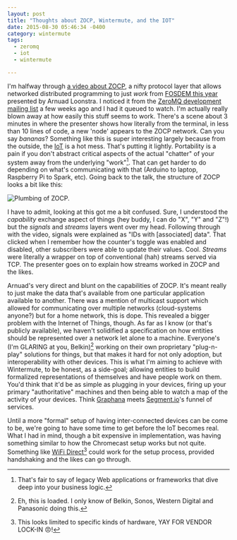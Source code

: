 ```yaml
---
layout: post
title: "Thoughts about ZOCP, Wintermute, and the IOT"
date: 2015-08-30 05:46:34 -0400
category: wintermute
tags:
  - zeromq
  - iot
  - wintermute

---
```


I'm halfway through [a video about ZOCP][1], a nifty protocol layer that allows
networked distributed programming to just _work_ from [FOSDEM this year][2]
presented by Arnuad Loonstra. I noticed it from the [ZeroMQ development
mailing list][3] a few weeks ago and I had it queued to watch. I'm actually
really blown away at how easily this stuff seems to work. There's a scene
about 3 minutes in where the presenter shows how literally from the terminal,
in less than 10 lines of code, a new 'node' appears to the ZOCP network.
Can you say *bananas*? Something like this is super interesting largely
because from the outside, the [IoT][] is a hot mess. That's putting it
lightly. Portability is a pain if you don't abstract critical aspects
of the actual "chatter" of your system away from the underlying "work"[^1].
That can get harder to do depending on what's communicating with that
(Arduino to laptop, Raspberry Pi to Spark, etc). Going back to the
talk, the structure of ZOCP looks a bit like this:

![Plumbing of ZOCP.](/images/zocp-plumbing.png)

I have to admit, looking at this got me a bit confused. Sure, I understood the
_capability_ exchange aspect of things (hey buddy, I can do "X", "Y" and "Z"!) but
the _signals_ and _streams_ layers went over my head. Following through with the
video, signals were explained as "IDs with [associated] data". That clicked when
I remember how the counter's toggle was enabled and disabled, other subscribers
were able to update their values. Cool. _Streams_ were literally a wrapper on
top of conventional (hah) streams served via TCP. The presenter goes on to
explain how streams worked in ZOCP and the likes.

Arnuad's very direct and blunt on the capabilities of ZOCP. It's meant really to
just make the data that's available from one particular application available to
another. There was a mention of multicast support which allowed for
communicating over multiple networks (cloud-systems anyone?) but for a home
network, this is dope. This revealed a bigger problem with the Internet of
Things, though. As far as I know (or that's publicly available), we haven't
solidified a specification on how entities should be represented over a network
let alone to a machine. Everyone's (I'm GLARING at you, Belkin)[^2] working on their
own proprietary "plug-n-play" solutions for things, but that makes it hard for
not only adoption, but interoperability with other devices. This is what I'm
aiming to achieve with Wintermute, to be honest, as a side-goal; allowing
entities to build formalized representations of themselves and have people work
on them. You'd think that it'd be as simple as plugging in your devices, firing
up your primary "authoritative" machines and then being able to watch a map of
the activity of your devices. Think [Graphana][] meets [Segment.io][]'s funnel of
services.

Until a more "formal" setup of having inter-connected devices can be come to be,
we're going to have some time to get before the IoT becomes real. What I had in
mind, though a bit expensive in implementation, was having something similar to
how the Chromecast setup works but not quite. Something like [WiFi Direct][4][^3]
could work for the setup process, provided handshaking and the likes can go
through.

[1]: http://mirror.as35701.net/video.fosdem.org//2015/devroom-internet_of_things/deviot02.mp4
[2]: https://fosdem.org/2015/schedule/event/deviot02/
[3]: http://lists.zeromq.org/mailman/listinfo/zeromq-dev
[4]: http://www.wi-fi.org/discover-and-learn/wi-fi-direct
[iot]: https://duckduckgo.com/?q=internet+of+things&ia=about
[graphana]: #
[segment.io]: #
[^1]: That's fair to say of legacy Web applications or frameworks that dive deep into your business logic.
[^2]: Eh, this is loaded. I only know of Belkin, Sonos, Western Digital and Panasonic doing this.
[^3]: This looks limited to specific kinds of hardware, YAY FOR VENDOR LOCK-IN :angry:!
